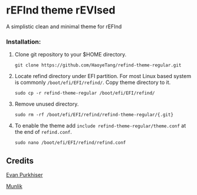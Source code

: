 # rEFInd theme rEVIsed

A simplistic clean and minimal theme for rEFInd

### Installation:

1. Clone git repository to your $HOME directory.
   ```
   git clone https://github.com/HaoyeTang/refind-theme-regular.git
   ```

2. Locate refind directory under EFI partition. For most Linux based system is commonly `/boot/efi/EFI/refind/`. Copy theme directory to it.

   ```
   sudo cp -r refind-theme-regular /boot/efi/EFI/refind/
   ```
3. Remove unused directory.
   ```
   sudo rm -rf /boot/efi/EFI/refind/refind-theme-regular/{.git}
   ```

4. To enable the theme add `include refind-theme-regular/theme.conf` at the end of `refind.conf`.
   ```
   sudo nano /boot/efi/EFI/refind/refind.conf
   ```
## Credits
[Evan Purkhiser](https://github.com/EvanPurkhiser)

[Munlik](https://github.com/munlik)
